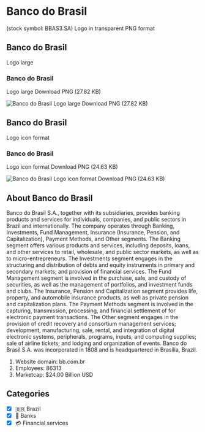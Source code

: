 # Banco do Brasil
 (stock symbol: BBAS3.SA) Logo in transparent PNG format

## Banco do Brasil
 Logo large

### Banco do Brasil
 Logo large Download PNG (27.82 KB)

![Banco do Brasil
 Logo large Download PNG (27.82 KB)](/img/orig/BBAS3.SA_BIG-7708b7dd.png)

## Banco do Brasil
 Logo icon format

### Banco do Brasil
 Logo icon format Download PNG (24.63 KB)

![Banco do Brasil
 Logo icon format Download PNG (24.63 KB)](/img/orig/BBAS3.SA-3b4546c4.png)

## About Banco do Brasil


Banco do Brasil S.A., together with its subsidiaries, provides banking products and services for individuals, companies, and public sectors in Brazil and internationally. The company operates through Banking, Investments, Fund Management, Insurance (Insurance, Pension, and Capitalization), Payment Methods, and Other segments. The Banking segment offers various products and services, including deposits, loans, and other services to retail, wholesale, and public sector markets, as well as to micro-entrepreneurs. The Investments segment engages in the structuring and distribution of debts and equity instruments in primary and secondary markets; and provision of financial services. The Fund Management segment is involved in the purchase, sale, and custody of securities, as well as the management of portfolios, and investment funds and clubs. The Insurance, Pension and Capitalization segment provides life, property, and automobile insurance products, as well as private pension and capitalization plans. The Payment Methods segment is involved in the capturing, transmission, processing, and financial settlement of for electronic payment transactions. The Other segment engages in the provision of credit recovery and consortium management services; development, manufacturing, sale, rental, and integration of digital electronic systems, peripherals, programs, inputs, and computing supplies; sale of airline tickets; and lodging and organization of events. Banco do Brasil S.A. was incorporated in 1808 and is headquartered in Brasília, Brazil.

1. Website domain: bb.com.br
2. Employees: 86313
3. Marketcap: $24.00 Billion USD


## Categories
- [x] 🇧🇷 Brazil
- [x] 🏦 Banks
- [x] 💳 Financial services

